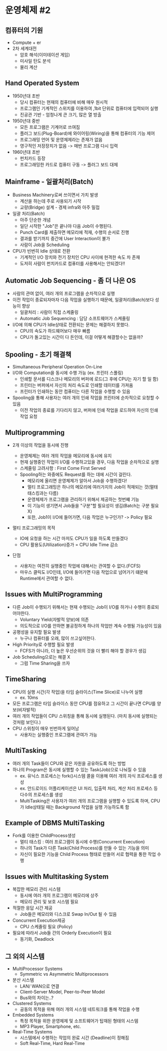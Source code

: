 # 운영체제 #2
## 컴퓨터의 기원
- Compute + er
- 2차 세계대전
    - 암호 해석(이미테이션 게임)
    - 미사일 탄도 분석
    - 물리 계산

## Hand Operated System
- 1950년대 초반
    - 당시 컴퓨터는 현재의 컴퓨터에 비해 매우 원시적
    - 프로그램인 기계적인 스위치를 이용하여 ,1bit 단위로 컴퓨터에 입력되어 실행
    - 진공관 기반 - 엄청나게 큰 크기, 많은 열 방출
- 1950년대 중반
    - 모든 프로그램은 기계어로 쓰여짐
    - 플러그 보드(Plug-Board)에 와이어링(Wiring)을 통해 컴퓨터의 기능 제어
    - 프로그래밍 언어 및 운영체제라는 존재가 없음
    - 영구적인 저장장치가 없음 -> 매번 프로그램 다시 입력
- 1960년대 초반
    - 펀치카드 등장
    - 프로그래밍한 카드로 컴퓨터 구동 -> 플러그 보드 대체

## Mainframe - 일괄처리(Batch)
- Business Machinery로써 쓰이면서 가치 발생
    - 계산을 하는데 주로 사용되기 시작
    - 교량(Bridge) 설계 - 경제 infra와 아주 밀접
- 일괄 처리(Batch)
    - 아주 단순한 개념
    - 일단 시작한 "Job"은 끝나야 다음 Job이 수행된다.
    - Punch Card를 제출하면 메모리에 적재, 수행의 순서로 진행
    - 결과를 받기까지 중간에 User Interaction이 불가
    - 사람이 Job을 Scheduling
- CPU가 빈번히 Idle 상태로 전환
    - 기계적인 I/O 장치와 전기 장치인 CPU 사이에 현격한 속도 차 존재
    - 도저히 사람이 펀치카드로 컴퓨터를 사용해서는 안되겠다!!

## Automatic Job Sequencing - 좀 더 나은 OS
- 사람의 관여 없이, 여러 개의 프로그램을 순차적으로 실행
- 이전 작업이 종료되자마자 다음 작업을 실행하기 때문에, 일괄처리(Batch)보다 성능이 향상
    - 일괄처리 : 사람이 직접 스케줄링
    - Automatic Job Sequencing : 담당 소프트웨어가 스케줄링
- I/O에 의해 CPU가 Idle상태로 전환되는 문제는 해결하지 못했다.
    - CPU의 속도가 하드웨어보다 매우 빠름
    - CPU가 돌고있는 시간이 다 돈인데, 이걸 어떻게 해결할수는 없을까?
## Spooling - 초기 해결책
- Simultaneous Peripheral Operation On-Line
- I/O와 Computation을 동시에 수행 가능 (ex. 프린터 스풀링)
    - 인쇄할 문서를 디스크나 메모리의 버퍼에 로드(그 후에 CPU는 자기 할 일 함)
    - 프린터는 버퍼에서 자신의 처리 속도로 인쇄할 데이터를 가져옴
    - 프린터가 인쇄하는 동안 컴퓨터는 다른 작업을 수행할 수 있음
- Spooling을 통해 사용자는 여러 개의 인쇄 작업을 프린터에 순차적으로 요청할 수 있음
    - 이전 작업의 종료를 기다리지 않고, 버퍼에 인쇄 작업을 로드하여 자신의 인쇄 작업 요청

## Multiprogramming
- 2개 이상의 작업을 동시에 진행
    - 운영체제는 여러 개의 작업을 메모리에 동시에 유지
    - 현재 실행중인 작업이 I/O를 수행하고있을 경우, 다음 작업을 순차적으로 실행
    - 스케줄링 고려사항 : First Come First Served
    - Spooling하는 와중에도 Request를 하는 데에 시간이 걸린다.
        - 메모리에 올리면 운영체제가 알아서 Job을 수행하겠다!
        - 멀티 프로그래밍은 하나의 메모리에 여러가지의 Job이 적재되는 것(멀태 태스킹과는 다름)
        - 운영체제가 프로그램을 관리하기 위해서 제공하는 첫번쨰 기능
        - 이 기능이 생기면서 Job들을 "구분"할 필요성이 생김(Batch는 구분 필요 X)
        - 또한, Job1이 I/O에 들어가면, 다음 작업은 누구인가? -> Policy 필요

- 멀티 프로그래밍의 목적
    - IO에 요청을 하는 시간 마저도 CPU가 일을 하도록 만들겠다
    - CPU 활용도(Utilization)증가 = CPU Idle Time 감소
- 단점
    - 사용자는 여전히 실행중인 작업에 대해서는 관여할 수 없다.(FCFS)
    - 마우스 클릭도 I/O인데, I/O에 들어가면 다음 작업으로 넘어가기 떄문에 Runtime에서 관여할 수 없다.

## Issues with MultiProgramming
- 다른 Job이 수행되기 위해서는 현재 수행되는 Job이 I/O를 하거나 수행이 종료되어야한다.
    - Voluntary Yield(자발적 양보)에 의존
    - 의도적으로 I/O를 안하면 불공정하게 하나의 작업만 계속 수행될 가능성이 있음
- 공평성을 유지할 필요 발생
    - 누구나 컴퓨터를 오래, 많이 쓰고싶어한다.
- High Priority로 수행할 필요 발생
    - FCFS가 아니라, 더 높은 우선순위의 것을 더 빨리 해야 할 경우가 생김
- Job Scheduling으로는 해결 X
    - 그럼 Time Sharing을 쓰자

## TimeSharing
- CPU의 실행 시간(각 작업)을 타임 슬라이스(Time Slice)로 나누어 실행
    - ex. 10ms
- 모든 프로그램은 타임 슬라이스 동안 CPU를 점유하고 그 시간이 끝나면 CPU를 양보(비자발적)
- 여러 개의 작업들이 CPU 스위칭을 통해 동시에 실행된다. (마치 동시에 실행되는 것처럼 보인다.)
- CPU 스위칭이 매우 빈번하게 일어남
    - 사용자는 실행중인 프로그램에 관여가 가능

## MultiTasking
- 여러 개의 Task들이 CPU와 같은 자원을 공유하도록 하는 방법
- 하나의 Program은 동시에 실행할 수 있는 Task(Job)으로 나눠질 수 있음
    - ex. 유닉스 프로세스는 fork()시스템 콜을 이용해 여러 개의 자식 프로세스를 생성
    - ex. 안드로이드 어플리케이션은 UI 처리, 입출력 처리, 계산 처리 프로세스 등 다수의 프로세스를 생성
    - MultiTasking은 사용자가 여러 개의 프로그램을 실행할 수 있도록 하며, CPU가 Idle상태일 때는 Background 작업을 실행 가능하도록 함

## Example of DBMS MultiTasking
- Fork를 이용한 ChildProcess생성
    - 멀티 태스킹 : 여러 프로그램이 동시에 수행(Concurrent Execution)
    - 하나의  Task가 다른 Task(Child Process)를 만들 수 있는 기능을 의미
    - 자신이 필요한 기능을 Child Process 형태로 만들어 서로 협력을 통한 작업 수행

## Issues with Multitasking System
- 복잡한 메모리 관리 시스템
    - 동시에 여러 개의 프로그램이 메모리에 상주
    - 메모리 관리 및 보호 시스템 필요
- 적절한 응답 시간 제공
    - Job들은 메모리와 디스크로 Swap In/Out 될 수 있음
- Concurrent Execution제공
    - CPU 스케줄링 필요 (Policy)
- 필요에 따라서 Job들 간의 Orderly Execution이 필요
    - 동기화, Deadlock

## 그 외의 시스템
- MultiProcessor Systems
    - Symmetric vs Asymmetric Multiprocessors
- 분산 시스템
    - LAN/ WAN으로 연결
    - Client-Server Model, Peer-to-Peer Model
    - Bus와의 차이는..?
- Clustered Systems
    - 공동의 목적을 위해 여러 개의 시스템 네트워크를 통해 작업을 수행
- Embedded Systems
    - 특정 목적을 위한 운영체제 및 소프트웨어가 탑재된 형태의 시스템
    - MP3 Player, Smartphone, etc.
- Real-Time Systems
    - 시스템에서 수행하는 작업의 완료 시간 (Deadline)이 정해짐
    - Soft Real-Time, Hard Real-Time